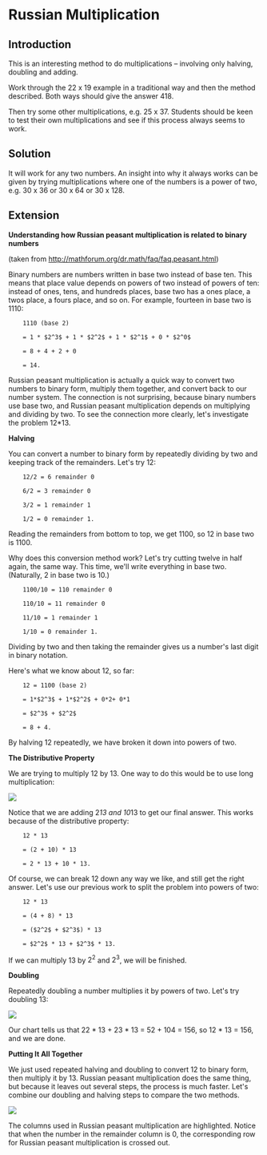 # Russian Multiplication

## Introduction
This is an interesting method to do multiplications – involving only halving, doubling and adding.  

Work through the 22 x 19 example in a traditional way and then the method described. Both ways should give the answer 418.  

Then try some other multiplications, e.g. 25 x 37. Students should be keen to test their own multiplications and see if this process always seems to work.


## Solution  

It will work for any two numbers. An insight into why it always works can be given by trying multiplications where one of the numbers is a power of two, e.g. 30 x 36 or 30 x 64 or 30 x 128. 


## Extension

**Understanding how Russian peasant multiplication is related to binary numbers**  

(taken from http://mathforum.org/dr.math/faq/faq.peasant.html)   

Binary numbers are numbers written in base two instead of base ten. This means that place value depends on powers of two instead of powers of ten: instead of ones, tens, and hundreds places, base two has a ones place, a twos place, a fours place, and so on. For example, fourteen in base two is 1110:  

        1110 (base 2)
  
        = 1 * $2^3$ + 1 * $2^2$ + 1 * $2^1$ + 0 * $2^0$
  
        = 8 + 4 + 2 + 0
  
        = 14.  

Russian peasant multiplication is actually a quick way to convert two numbers to binary form, multiply them together, and convert back to our number system. The connection is not surprising, because binary numbers use base two, and Russian peasant multiplication depends on multiplying and dividing by two. To see the connection more clearly, let's investigate the problem 12*13.  

**Halving**  

You can convert a number to binary form by repeatedly dividing by two and keeping track of the remainders. Let's try 12:  

        12/2 = 6 remainder 0  

        6/2 = 3 remainder 0  

        3/2 = 1 remainder 1  

        1/2 = 0 remainder 1.  

Reading the remainders from bottom to top, we get 1100, so 12 in base two is 1100.  

Why does this conversion method work? Let's try cutting twelve in half again, the same way. This time, we'll write everything in base two. (Naturally, 2 in base two is 10.)  

        1100/10 = 110 remainder 0  

        110/10 = 11 remainder 0  

        11/10 = 1 remainder 1  

        1/10 = 0 remainder 1.  

Dividing by two and then taking the remainder gives us a number's last digit in binary notation.  

Here's what we know about 12, so far:  

        12 = 1100 (base 2)  

        = 1*$2^3$ + 1*$2^2$ + 0*2+ 0*1  

        = $2^3$ + $2^2$  

        = 8 + 4.  

By halving 12 repeatedly, we have broken it down into powers of two.  

**The Distributive Property**  

We are trying to multiply 12 by 13. One way to do this would be to use long multiplication:   

![](https://github.com/supportingami/sami-maths-club/blob/master/maths-club-pack/images/russian-multiplication-4.png?raw=true)



Notice that we are adding 2*13 and 10*13 to get our final answer. This works because of the distributive property:  

        12 * 13  

        = (2 + 10) * 13  

        = 2 * 13 + 10 * 13.  

Of course, we can break 12 down any way we like, and still get the right answer. Let's use our previous work to split the problem into powers of two:  

        12 * 13  

        = (4 + 8) * 13  

        = ($2^2$ + $2^3$) * 13  

        = $2^2$ * 13 + $2^3$ * 13.  

If we can multiply 13 by $2^2$ and $2^3$, we will be finished.  

**Doubling**  

Repeatedly doubling a number multiplies it by powers of two. Let's try doubling 13:   

![](https://github.com/supportingami/sami-maths-club/blob/master/maths-club-pack/images/russian-multiplication-2.png?raw=true)


Our chart tells us that 22 * 13 + 23 * 13 = 52 + 104 = 156, so 12 * 13 = 156, and we are done.  

**Putting It All Together**  

We just used repeated halving and doubling to convert 12 to binary form, then multiply it by 13. Russian peasant multiplication does the same thing, but because it leaves out several steps, the process is much faster. Let's combine our doubling and halving steps to compare the two methods.  

![](https://github.com/supportingami/sami-maths-club/blob/master/maths-club-pack/images/russian-multiplication-3.png?raw=true)

The columns used in Russian peasant multiplication are highlighted. Notice that when the number in the remainder column is 0, the corresponding row for Russian peasant multiplication is crossed out.
